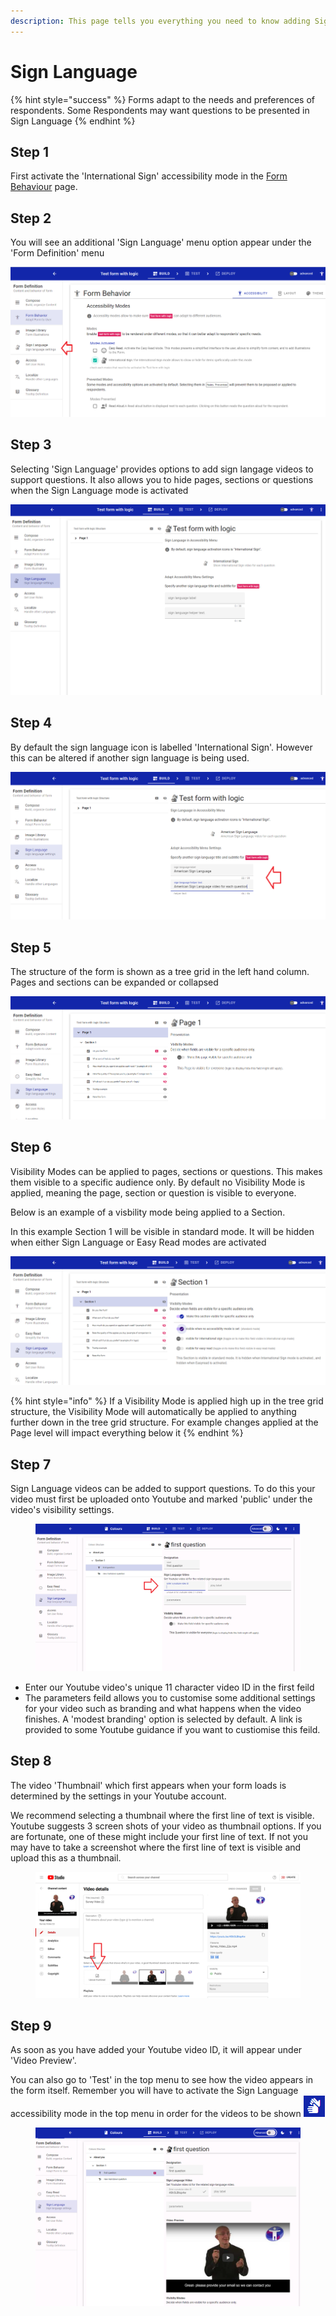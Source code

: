 ```yaml
---
description: This page tells you everything you need to know adding Sign Language to your form
---
```


# Sign Language

{% hint style="success" %}
Forms adapt to the needs and preferences of respondents. Some Respondents may want questions to be presented in Sign Language
{% endhint %}

## Step 1

First activate the 'International Sign' accessibility mode in the [Form Behaviour](form-behaviour.md) page.

## Step 2

You will see an additional 'Sign Language' menu option appear under the 'Form Definition' menu

![](<../../../.gitbook/assets/image (327) (1).png>)

## Step 3

Selecting 'Sign Language' provides options to add sign langage videos to support questions. It also allows you to hide pages, sections or questions when the Sign Language mode is activated

![](<../../../.gitbook/assets/image (309).png>)

## Step 4

By default the sign language icon is labelled 'International Sign'. However this can be altered if another sign language is being used.

![](<../../../.gitbook/assets/image (310).png>)

## Step 5

The structure of the form is shown as a tree grid in the left hand column. Pages and sections can be expanded or collapsed

![](<../../../.gitbook/assets/image (296).png>)

## Step 6

Visibility Modes can be applied to pages, sections or questions. This makes them visible to a specific audience only. By default no Visibility Mode is applied, meaning the page, section or question is visible to everyone.

Below is an example of a visbility mode being applied to a Section.

In this example Section 1 will be visible in standard mode. It will be hidden when either Sign Language or Easy Read modes are activated

![](<../../../.gitbook/assets/image (333).png>)

{% hint style="info" %}
If a Visibility Mode is applied high up in the tree grid structure, the Visibility Mode will automatically be applied to anything further down in the tree grid structure. For example changes applied at the Page level will impact everything below it
{% endhint %}

## Step 7

Sign Language videos can be added to support questions.   To do this your video must first be uploaded onto Youtube and marked 'public' under the video's visibility settings.

<figure><img src="../../../.gitbook/assets/image (1) (1) (2) (3).png" alt=""><figcaption></figcaption></figure>

* Enter our Youtube video's unique 11 character video ID in the first feild
* The parameters feild allows you to customise some additional settings for your video such as branding and what happens when the video finishes.  A 'modest branding' option is selected by default.  A link is provided to some Youtube guidance if you want to custiomise this feild.&#x20;

## Step 8

The video 'Thumbnail' which first appears when your form loads is determined by the settings in your Youtube account.

We recommend selecting a thumbnail where the first line of text is visible.  Youtube suggests 3 screen shots of your video as thumbnail options.  If you are fortunate, one of these might include your first line of text.  If not you may have to take a screenshot where the first line of text is visible and upload this as a thumbnail.

<figure><img src="../../../.gitbook/assets/image (8) (2).png" alt=""><figcaption></figcaption></figure>

## Step 9

As soon as you have added your Youtube video ID, it will appear under 'Video Preview'. &#x20;

You can also go to 'Test' in the top menu to see how the video appears in the form itself.  Remember you will have to activate the Sign Language accessibility mode in the top menu in order for the videos to be shown ![](<../../../.gitbook/assets/image (2) (1) (4).png>)&#x20;

<figure><img src="../../../.gitbook/assets/image (1) (4).png" alt=""><figcaption></figcaption></figure>

